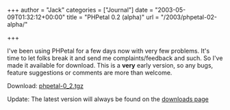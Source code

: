 +++
author = "Jack"
categories = ["Journal"]
date = "2003-05-09T01:32:12+00:00"
title = "PHPetal 0.2 (alpha)"
url = "/2003/phpetal-02-alpha/"

+++

I've been using PHPetal for a few days now with very few problems. It's time to let folks break it and send me complaints/feedback and such. So I've made it available for download. This is a **very** early version, so any bugs, feature suggestions or comments are more than welcome.

Download: [phpetal-0_2.tgz][1]

Update: The latest version will always be found on the [downloads page][2]

 [1]: downloads/phpetal-0_2.tgz
 [2]: "downloads/"